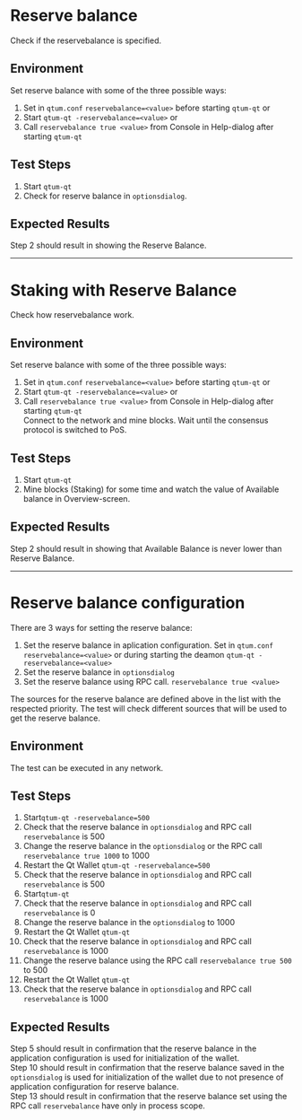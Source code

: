 # Reserve balance

Check if the reservebalance is specified.

## Environment

Set reserve balance with some of the three possible ways:
 1. Set in `qtum.conf` `reservebalance=<value>` before starting `qtum-qt` or
 2. Start  `qtum-qt -reservebalance=<value>` or
 3. Call `reservebalance true <value>` from Console in Help-dialog after starting `qtum-qt`

## Test Steps

 1. Start `qtum-qt`
 2. Check for reserve balance in `optionsdialog`.
  
## Expected Results

Step 2 should result in showing the Reserve Balance.

---
# Staking with Reserve Balance

Check how reservebalance work.

## Environment

Set reserve balance with some of the three possible ways:
 1. Set in `qtum.conf` `reservebalance=<value>` before starting `qtum-qt` or
 2. Start  `qtum-qt -reservebalance=<value>` or
 3. Call `reservebalance true <value>` from Console in Help-dialog after starting `qtum-qt`  
Connect to the network and mine blocks. Wait until the consensus protocol is switched to PoS.

## Test Steps

 1. Start `qtum-qt`
 2. Mine blocks (Staking) for some time and watch the value of Available balance in Overview-screen.
 
## Expected Results
 
Step 2 should result in showing that Available Balance is never lower than Reserve Balance.

---
# Reserve balance configuration

There are 3 ways for setting the reserve balance:

1. Set the reserve balance in aplication configuration. Set in `qtum.conf` `reservebalance=<value>` or during starting the deamon `qtum-qt -reservebalance=<value>`
2. Set the reserve balance in `optionsdialog`
3. Set the reserve balance using RPC call. `reservebalance true <value>`

The sources for the reserve balance are defined above in the list with the respected priority. The test will check different sources that will be used to get the reserve balance.

## Environment

The test can be executed in any network.

## Test Steps

 1. Start`qtum-qt -reservebalance=500`
 2. Check that the reserve balance in `optionsdialog` and RPC call `reservebalance` is 500
 3. Change the reserve balance in the `optionsdialog` or the RPC call `reservebalance true 1000` to 1000
 4. Restart the Qt Wallet `qtum-qt -reservebalance=500`
 5. Check that the reserve balance in `optionsdialog` and RPC call `reservebalance` is 500
 6. Start`qtum-qt`
 7. Check that the reserve balance in `optionsdialog` and RPC call `reservebalance` is 0
 8. Change the reserve balance in the `optionsdialog` to 1000 
 9. Restart the Qt Wallet `qtum-qt`
 10. Check that the reserve balance in `optionsdialog` and RPC call `reservebalance` is 1000
 11. Change the reserve balance using the RPC call `reservebalance true 500` to 500
 12. Restart the Qt Wallet `qtum-qt`
 13. Check that the reserve balance in `optionsdialog` and RPC call `reservebalance` is 1000

## Expected Results

Step 5 should result in confirmation that the reserve balance in the application configuration is used for initialization of the wallet.  
Step 10 should result in confirmation that the reserve balance saved in the `optionsdialog` is used for initialization of the wallet due to not presence of application configuration for reserve balance.  
Step 13 should result in confirmation that the reserve balance set using the RPC call `reservebalance` have only in process scope.  

